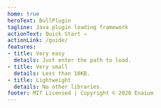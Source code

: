 ```yaml
---
home: true
heroText: BullPlugin
tagline: Java plugin loading framework
actionText: Quick Start →
actionLink: /guide/
features:
- title: Very easy
  details: Just enter the path to load.
- title: Very small
  details: Less than 10KB.
- title: Lightweight
  details: No other libraries.
footer: MIT Licensed | Copyright © 2020 Enaium
---
```

